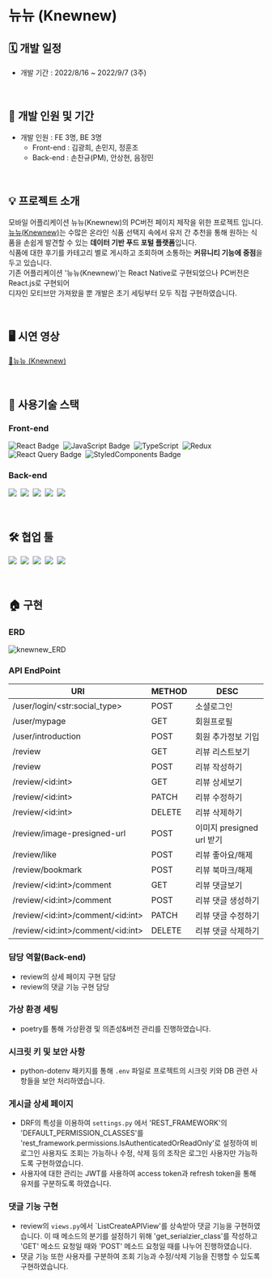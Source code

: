 # 뉴뉴 (Knewnew)

## 🗓 개발 일정

- 개발 기간 : 2022/8/16 ~ 2022/9/7 (3주)

<br>

## 👤 개발 인원 및 기간

- 개발 인원 : FE 3명, BE 3명
  - Front-end : 김광희, 손민지, 정훈조
  - Back-end : 손찬규(PM), 안상현, 음정민

<br>

## 💡 프로젝트 소개

모바일 어플리케이션 뉴뉴(Knewnew)의 PC버전 페이지 제작을 위한 프로젝트 입니다.<br>
[뉴뉴(Knewnew)](https://play.google.com/store/apps/details?id=com.mealing.knewnnew)는 수많은 온라인 식품 선택지 속에서 유저 간 추천을 통해 원하는 식품을 손쉽게 발견할 수 있는 **데이터 기반 푸드 포털 플랫폼**입니다.<br>
식품에 대한 후기를 카테고리 별로 게시하고 조회하며 소통하는 **커뮤니티 기능에 중점**을 두고 있습니다.<br>
기존 어플리케이션 '뉴뉴(Knewnew)'는 React Native로 구현되었으나 PC버전은 React.js로 구현되어<br>
디자인 모티브만 가져왔을 뿐 개발은 초기 세팅부터 모두 직접 구현하였습니다.<br>

<br>

## 🖥 시연 영상

[🍭뉴뉴 (Knewnew)](https://www.youtube.com/watch?v=T7NdgYqNdog)

<br>

## 🧰 사용기술 스택

### Front-end<br>
![React Badge](https://img.shields.io/badge/React-61DAFB?style=for-the-badge&logo=React&logoColor=white)&nbsp;
![JavaScript Badge](https://img.shields.io/badge/Javascript-F7DF1E?style=for-the-badge&logo=Javascript&logoColor=white)&nbsp;
![TypeScript](https://img.shields.io/badge/TypeScript-3178C6?style=for-the-badge&logo=typescript&logoColor=white)&nbsp;
![Redux](https://img.shields.io/badge/Redux-764ABC?style=for-the-badge&logo=redux&logoColor=white)&nbsp;
![React Query Badge](https://img.shields.io/badge/ReactQuery-FF4154?style=for-the-badge&logo=React&logoColor=white)&nbsp;
![StyledComponents Badge](https://img.shields.io/badge/styled--components-DB7093?style=for-the-badge&logo=styled-components&logoColor=white)

### Back-end<br>
<img src="https://img.shields.io/badge/Python-3776AB?style=for-the-badge&logo=Python&logoColor=white"/>&nbsp;
<img src="https://img.shields.io/badge/Django-092E20?style=for-the-badge&logo=Django&logoColor=white"/>&nbsp;
<img src="https://img.shields.io/badge/PostgreSQL-4169E1?style=for-the-badge&logo=PostgreSQL&logoColor=white"/>&nbsp;
<img src="https://img.shields.io/badge/Poetry-60A5FA?style=for-the-badge&logo=Poetry&logoColor=white"/>&nbsp;
<img src="https://img.shields.io/badge/Amazon_S3-569A31?style=for-the-badge&logo=Amazon_S3&logoColor=white"/>&nbsp;

<br>

## 🛠 협업 툴
<img src="https://img.shields.io/badge/Postman-FF6C37?style=for-the-badge&logo=MySQL&logoColor=white"/>&nbsp;
<img src="https://img.shields.io/badge/Slack-4A154B?style=for-the-badge&logo=Slack&logoColor=white"/>&nbsp;
<img src="https://img.shields.io/badge/Trello-0052CC?style=for-the-badge&logo=Trello&logoColor=white"/>&nbsp;
<img src="https://img.shields.io/badge/Notion-000000?style=for-the-badge&logo=Notion&logoColor=white"/>&nbsp;
<img src="https://img.shields.io/badge/Github-181717?style=for-the-badge&logo=Github&logoColor=white"/>&nbsp;

<br>

## 🏠 구현 

### ERD
![knewnew_ERD](https://user-images.githubusercontent.com/60742666/208109581-55ffae59-6da6-4309-b8c3-d833534194e1.png)

### API EndPoint

|URI|METHOD|DESC|
|---|---|---|
|/user/login/\<str:social_type\>|POST|소셜로그인|
|/user/mypage|GET|회원프로필|
|/user/introduction|POST|회원 추가정보 기입|
|/review|GET|리뷰 리스트보기|
|/review|POST|리뷰 작성하기|
|/review/\<id:int\>|GET|리뷰 상세보기|
|/review/\<id:int\>|PATCH|리뷰 수정하기|
|/review/\<id:int\>|DELETE|리뷰 삭제하기|
|/review/image-presigned-url|POST|이미지 presigned url 받기|
|/review/like|POST|리뷰 좋아요/해제|
|/review/bookmark|POST|리뷰 북마크/해제|
|/review/\<id:int\>/comment|GET|리뷰 댓글보기|
|/review/\<id:int\>/comment|POST|리뷰 댓글 생성하기|
|/review/\<id:int\>/comment/\<id:int\>|PATCH|리뷰 댓글 수정하기|
|/review/\<id:int\>/comment/\<id:int\>|DELETE|리뷰 댓글 삭제하기|

### 담당 역할(Back-end)

- review의 상세 페이지 구현 담당
- review의 댓글 기능 구현 담당

### 가상 환경 세팅

- poetry를 통해 가상환경 및 의존성&버전 관리를 진행하였습니다.

### 시크릿 키 및 보안 사항

- python-dotenv 패키지를 통해 `.env` 파일로 프로젝트의 시크릿 키와 DB 관련 사항들을 보안 처리하였습니다.

### 게시글 상세 페이지
- DRF의 특성을 이용하여 `settings.py` 에서 'REST_FRAMEWORK'의 'DEFAULT_PERMISSION_CLASSES'를 'rest_framework.permissions.IsAuthenticatedOrReadOnly'로 설정하여 비로그인 사용자도 조회는 가능하나 수정, 삭제 등의 조작은 로그인 사용자만 가능하도록 구현하였습니다.
- 사용자에 대한 관리는 JWT를 사용하여 access token과 refresh token을 통해 유저를 구분하도록 하였습니다.


### 댓글 기능 구현
- review의 `views.py`에서 `ListCreateAPIView'를 상속받아 댓글 기능을 구현하였습니다. 이 때 메소드의 분기를 설정하기 위해 'get_serialzier_class'를 작성하고 'GET' 메소드 요청일 때와 'POST' 메소드 요청일 때를 나누어 진행하였습니다.
- 댓글 기능 또한 사용자를 구분하여 조회 기능과 수정/삭제 기능을 진행할 수 있도록 구현하였습니다.
